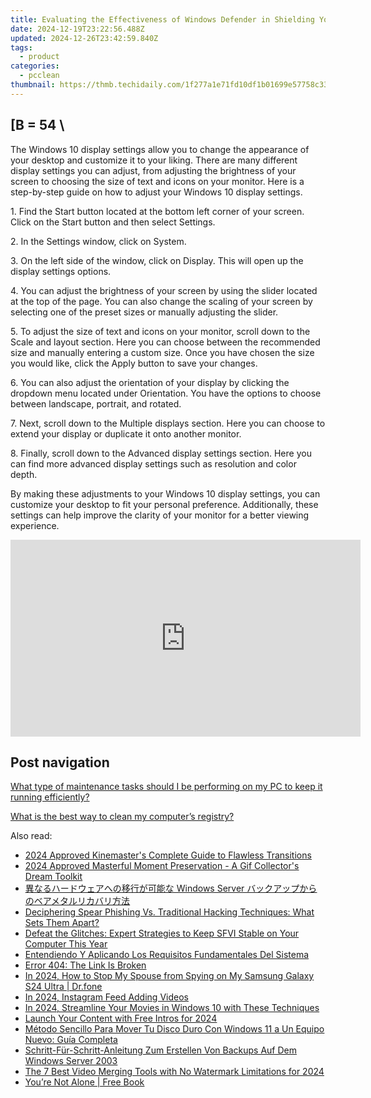 ```yaml
---
title: Evaluating the Effectiveness of Windows Defender in Shielding Your System From Cyber Threats - Insights by YL Computing
date: 2024-12-19T23:22:56.488Z
updated: 2024-12-26T23:42:59.840Z
tags:
  - product
categories:
  - pcclean
thumbnail: https://thmb.techidaily.com/1f277a1e71fd10df1b01699e57758c33c523b120ed3c32dedf0e24f515c80068.png
---
```


## \[B = 54 \

The Windows 10 display settings allow you to change the appearance of your desktop and customize it to your liking. There are many different display settings you can adjust, from adjusting the brightness of your screen to choosing the size of text and icons on your monitor. Here is a step-by-step guide on how to adjust your Windows 10 display settings. 

1\. Find the Start button located at the bottom left corner of your screen. Click on the Start button and then select Settings.

2\. In the Settings window, click on System.

3\. On the left side of the window, click on Display. This will open up the display settings options. 

4\. You can adjust the brightness of your screen by using the slider located at the top of the page. You can also change the scaling of your screen by selecting one of the preset sizes or manually adjusting the slider.

5\. To adjust the size of text and icons on your monitor, scroll down to the Scale and layout section. Here you can choose between the recommended size and manually entering a custom size. Once you have chosen the size you would like, click the Apply button to save your changes.

6\. You can also adjust the orientation of your display by clicking the dropdown menu located under Orientation. You have the options to choose between landscape, portrait, and rotated.

7\. Next, scroll down to the Multiple displays section. Here you can choose to extend your display or duplicate it onto another monitor.

8\. Finally, scroll down to the Advanced display settings section. Here you can find more advanced display settings such as resolution and color depth. 

By making these adjustments to your Windows 10 display settings, you can customize your desktop to fit your personal preference. Additionally, these settings can help improve the clarity of your monitor for a better viewing experience.

<!-- affiliate ads begin -->
<iframe width="560" height="315" src="https://www.youtube.com/embed/td3ojuzhloY?si=N_maQNiJWrJp7XZl" title="YouTube video player" frameborder="0" allow="accelerometer; autoplay; clipboard-write; encrypted-media; gyroscope; picture-in-picture; web-share" referrerpolicy="strict-origin-when-cross-origin" allowfullscreen></iframe>
<!-- affiliate ads end -->

## Post navigation

[What type of maintenance tasks should I be performing on my PC to keep it running efficiently?](https://tools.techidaily.com/pcclean/products/)

[What is the best way to clean my computer’s registry?](https://tools.techidaily.com/pcclean/products/)

<ins class="adsbygoogle"
     style="display:block"
     data-ad-format="autorelaxed"
     data-ad-client="ca-pub-7571918770474297"
     data-ad-slot="1223367746"></ins>

<ins class="adsbygoogle"
     style="display:block"
     data-ad-client="ca-pub-7571918770474297"
     data-ad-slot="8358498916"
     data-ad-format="auto"
     data-full-width-responsive="true"></ins>

<span class="atpl-alsoreadstyle">Also read:</span>
<div><ul>
<li><a href="https://extra-guidance.techidaily.com/2024-approved-kinemasters-complete-guide-to-flawless-transitions/"><u>2024 Approved Kinemaster's Complete Guide to Flawless Transitions</u></a></li>
<li><a href="https://twitter-videos.techidaily.com/2024-approved-masterful-moment-preservation-a-gif-collectors-dream-toolkit/"><u>2024 Approved Masterful Moment Preservation - A Gif Collector's Dream Toolkit</u></a></li>
<li><a href="https://discover-bits.techidaily.com/1728471053197-windows-server/"><u>異なるハードウェアへの移行が可能な Windows Server バックアップからのベアメタルリカバリ方法</u></a></li>
<li><a href="https://discover-bits.techidaily.com/deciphering-spear-phishing-vs-traditional-hacking-techniques-what-sets-them-apart/"><u>Deciphering Spear Phishing Vs. Traditional Hacking Techniques: What Sets Them Apart?</u></a></li>
<li><a href="https://program-issues.techidaily.com/defeat-the-glitches-expert-strategies-to-keep-sfvi-stable-on-your-computer-this-year/"><u>Defeat the Glitches: Expert Strategies to Keep SFVI Stable on Your Computer This Year</u></a></li>
<li><a href="https://discover-bits.techidaily.com/entendiendo-y-aplicando-los-requisitos-fundamentales-del-sistema/"><u>Entendiendo Y Aplicando Los Requisitos Fundamentales Del Sistema</u></a></li>
<li><a href="https://discover-bits.techidaily.com/error-404-the-link-is-broken/"><u>Error 404: The Link Is Broken</u></a></li>
<li><a href="https://review-topics.techidaily.com/in-2024-how-to-stop-my-spouse-from-spying-on-my-samsung-galaxy-s24-ultra-drfone-by-drfone-virtual-android/"><u>In 2024, How to Stop My Spouse from Spying on My Samsung Galaxy S24 Ultra | Dr.fone</u></a></li>
<li><a href="https://facebook-video-files.techidaily.com/in-2024-instagram-feed-adding-videos/"><u>In 2024, Instagram Feed Adding Videos</u></a></li>
<li><a href="https://some-guidance.techidaily.com/in-2024-streamline-your-movies-in-windows-10-with-these-techniques/"><u>In 2024, Streamline Your Movies in Windows 10 with These Techniques</u></a></li>
<li><a href="https://fox-glue.techidaily.com/launch-your-content-with-free-intros-for-2024/"><u>Launch Your Content with Free Intros for 2024</u></a></li>
<li><a href="https://discover-bits.techidaily.com/metodo-sencillo-para-mover-tu-disco-duro-con-windows-11-a-un-equipo-nuevo-guia-completa/"><u>Método Sencillo Para Mover Tu Disco Duro Con Windows 11 a Un Equipo Nuevo: Guía Completa</u></a></li>
<li><a href="https://discover-bits.techidaily.com/schritt-fur-schritt-anleitung-zum-erstellen-von-backups-auf-dem-windows-server-2003/"><u>Schritt-Für-Schritt-Anleitung Zum Erstellen Von Backups Auf Dem Windows Server 2003</u></a></li>
<li><a href="https://ai-video-tools.techidaily.com/the-7-best-video-merging-tools-with-no-watermark-limitations-for-2024/"><u>The 7 Best Video Merging Tools with No Watermark Limitations for 2024</u></a></li>
<li><a href="https://novels-ebooks.techidaily.com/210746483-9781634243414-youre-not-alone/"><u>You’re Not Alone | Free Book</u></a></li>
</ul></div>

